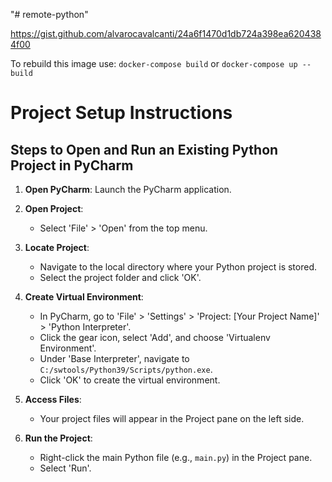 "# remote-python" 

https://gist.github.com/alvarocavalcanti/24a6f1470d1db724a398ea6204384f00


To rebuild this image use: 
`docker-compose build` or `docker-compose up --build`


# Project Setup Instructions

## Steps to Open and Run an Existing Python Project in PyCharm

1. **Open PyCharm**: Launch the PyCharm application.

2. **Open Project**: 
   - Select 'File' > 'Open' from the top menu.

3. **Locate Project**: 
   - Navigate to the local directory where your Python project is stored.
   - Select the project folder and click 'OK'.

4. **Create Virtual Environment**: 
   - In PyCharm, go to 'File' > 'Settings' > 'Project: [Your Project Name]' > 'Python Interpreter'.
   - Click the gear icon, select 'Add', and choose 'Virtualenv Environment'.
   - Under 'Base Interpreter', navigate to `C:/swtools/Python39/Scripts/python.exe`.
   - Click 'OK' to create the virtual environment.

5. **Access Files**: 
   - Your project files will appear in the Project pane on the left side.

6. **Run the Project**: 
   - Right-click the main Python file (e.g., `main.py`) in the Project pane.
   - Select 'Run'.
